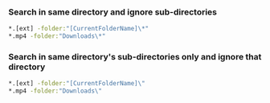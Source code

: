 ### Search in same directory and ignore sub-directories
```bat
*.[ext] -folder:"[CurrentFolderName]\*"
*.mp4 -folder:"Downloads\*"
```
### Search in same directory's sub-directories only and ignore that directory
```bat
*.[ext] -folder:"[CurrentFolderName]\"
*.mp4 -folder:"Downloads\"
```
